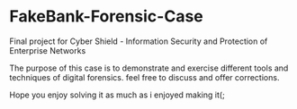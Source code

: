 # FakeBank-Forensic-Case
Final project for Cyber Shield - Information Security and Protection of Enterprise Networks


The purpose of this case is to demonstrate and exercise different tools and techniques of digital forensics.
feel free to discuss and offer corrections.

Hope you enjoy solving it as much as i enjoyed making it(;
